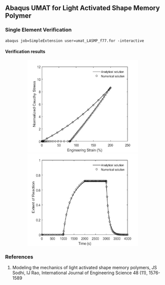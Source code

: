 ## Abaqus UMAT for Light Activated Shape Memory Polymer

### Single Element Verification
```
abaqus job=SimpleExtension user=umat_LASMP_f77.for -interactive
```

#### Verification results
<div align=center>
<img src="https://github.com/brightfrank1999/abaqus-umat/blob/main/LASMP/imgs/StrainStressCurve.jpg" width="360" height="300"/><img src="https://github.com/brightfrank1999/abaqus-umat/blob/main/LASMP/imgs/ExtentofReaction.jpg" width="360" height="300">
</div>

### References
1. Modeling the mechanics of light activated shape memory polymers, JS Sodhi, IJ Rao, International Journal of Engineering Science 48 (11), 1576-1589
